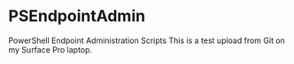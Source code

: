 # PSEndpointAdmin
PowerShell Endpoint Administration Scripts
This is a test upload from Git on my Surface Pro laptop.